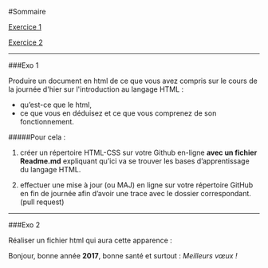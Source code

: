 #Sommaire

[Exercice 1](#exo01)

[Exercice 2](#exo02)

---

<a name="exo01">
###Exo 1

Produire un document en html de ce que vous avez compris sur le cours de la journée d'hier sur l'introduction au langage HTML :
- qu’est-ce que le html, 
- ce que vous en déduisez et ce que vous comprenez de son fonctionnement. 

#####Pour cela :
1. créer un répertoire HTML-CSS sur votre Github en-ligne  **avec un fichier Readme.md** expliquant qu’ici va se trouver les bases d’apprentissage du langage HTML.

2. effectuer une mise à jour (ou MAJ) en ligne sur votre répertoire GitHub en fin de journée afin d’avoir une trace avec le dossier correspondant. (pull request)

---

<a name="exo02">
###Exo 2

Réaliser un fichier html qui aura cette apparence :

Bonjour, bonne année **2017**, bonne santé et surtout : _Meilleurs vœux !_
